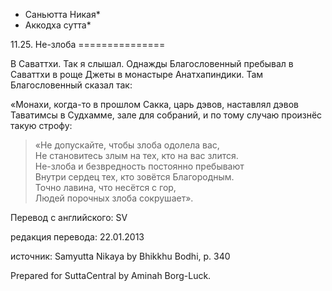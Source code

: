 * Саньютта Никая*
* Аккодха сутта*

11\.25\. Не\-злоба
\=\=\=\=\=\=\=\=\=\=\=\=\=\=\=

В Саваттхи\. Так я слышал\. Однажды Благословенный пребывал в Саваттхи в роще Джеты в монастыре Анатхапиндики\. Там Благословенный сказал так:

«Монахи, когда\-то в прошлом Сакка, царь дэвов, наставлял дэвов Таватимсы в Судхамме, зале для собраний, и по тому случаю произнёс такую строфу:

> «Не допускайте, чтобы злоба одолела вас,  
> Не становитесь злым на тех, кто на вас злится\.  
> Не\-злоба и безвредность постоянно пребывают  
> Внутри сердец тех, кто зовётся Благородным\.  
> Точно лавина, что несётся с гор,  
> Людей порочных злоба сокрушает»\.

Перевод с английского: SV

редакция перевода: 22\.01\.2013

источник: Samyutta Nikaya by Bhikkhu Bodhi, p\. 340

Prepared for SuttaCentral by Aminah Borg\-Luck\.